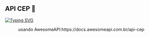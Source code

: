 ## API CEP 📍
[![Typing SVG](https://readme-typing-svg.herokuapp.com?font=Fira+Code&duration=5250&pause=1000&color=5D30102&size=40%&center=true&vCenter=true&width=1000&lines=API+CEP)](https://git.io/typing-svg)

<div align="center"> 
<p>usando AwesomeAPI:https://docs.awesomeapi.com.br/api-cep</p>
</div>

